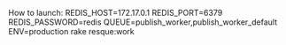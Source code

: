 How to launch:
REDIS_HOST=172.17.0.1 REDIS_PORT=6379 REDIS_PASSWORD=redis QUEUE=publish_worker,publish_worker_default ENV=production rake resque:work
